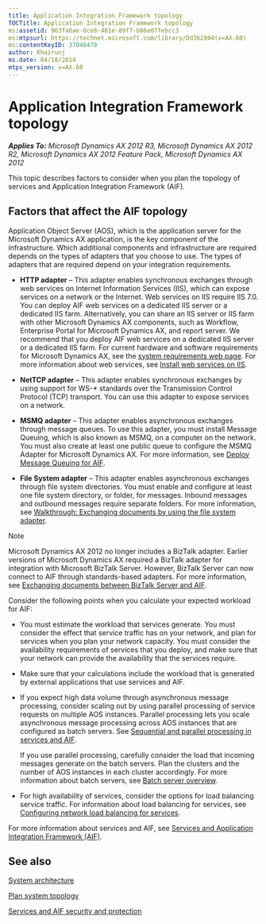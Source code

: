 ```yaml
---
title: Application Integration Framework topology
TOCTitle: Application Integration Framework topology
ms:assetid: 963fa6ae-0ce8-481e-89f7-b66e07febcc3
ms:mtpsurl: https://technet.microsoft.com/library/Dd362004(v=AX.60)
ms:contentKeyID: 37046470
author: Khairunj
ms.date: 04/18/2014
mtps_version: v=AX.60
---
```


# Application Integration Framework topology 


_**Applies To:** Microsoft Dynamics AX 2012 R3, Microsoft Dynamics AX 2012 R2, Microsoft Dynamics AX 2012 Feature Pack, Microsoft Dynamics AX 2012_

This topic describes factors to consider when you plan the topology of services and Application Integration Framework (AIF).

## Factors that affect the AIF topology

Application Object Server (AOS), which is the application server for the Microsoft Dynamics AX application, is the key component of the infrastructure. Which additional components and infrastructure are required depends on the types of adapters that you choose to use. The types of adapters that are required depend on your integration requirements.

  - **HTTP adapter** – This adapter enables synchronous exchanges through web services on Internet Information Services (IIS), which can expose services on a network or the Internet. Web services on IIS require IIS 7.0. You can deploy AIF web services on a dedicated IIS server or a dedicated IIS farm. Alternatively, you can share an IIS server or IIS farm with other Microsoft Dynamics AX components, such as Workflow, Enterprise Portal for Microsoft Dynamics AX, and report server. We recommend that you deploy AIF web services on a dedicated IIS server or a dedicated IIS farm. For current hardware and software requirements for Microsoft Dynamics AX, see the [system requirements web page](http://go.microsoft.com/fwlink/?linkid=165377). For more information about web services, see [Install web services on IIS](install-web-services-on-iis.md).

  - **NetTCP adapter** – This adapter enables synchronous exchanges by using support for WS-\* standards over the Transmission Control Protocol (TCP) transport. You can use this adapter to expose services on a network.

  - **MSMQ adapter** – This adapter enables asynchronous exchanges through message queues. To use this adapter, you must install Message Queuing, which is also known as MSMQ, on a computer on the network. You must also create at least one public queue to configure the MSMQ Adapter for Microsoft Dynamics AX. For more information, see [Deploy Message Queuing for AIF](deploy-message-queuing-for-aif.md).

  - **File System adapter** – This adapter enables asynchronous exchanges through file system directories. You must enable and configure at least one file system directory, or folder, for messages. Inbound messages and outbound messages require separate folders. For more information, see [Walkthrough: Exchanging documents by using the file system adapter](walkthrough-exchanging-documents-by-using-the-file-system-adapter.md).


> [!NOTE]
> <P>Microsoft Dynamics AX 2012 no longer includes a BizTalk adapter. Earlier versions of Microsoft Dynamics AX required a BizTalk adapter for integration with Microsoft BizTalk Server. However, BizTalk Server can now connect to AIF through standards-based adapters. For more information, see <A href="exchanging-documents-between-biztalk-server-and-aif.md">Exchanging documents between BizTalk Server and AIF</A>.</P>



Consider the following points when you calculate your expected workload for AIF:

  - You must estimate the workload that services generate. You must consider the effect that service traffic has on your network, and plan for services when you plan your network capacity. You must consider the availability requirements of services that you deploy, and make sure that your network can provide the availability that the services require.

  - Make sure that your calculations include the workload that is generated by external applications that use services and AIF.

  - If you expect high data volume through asynchronous message processing, consider scaling out by using parallel processing of service requests on multiple AOS instances. Parallel processing lets you scale asynchronous message processing across AOS instances that are configured as batch servers. See [Sequential and parallel processing in services and AIF](sequential-and-parallel-processing-in-services-and-aif.md).
    
    If you use parallel processing, carefully consider the load that incoming messages generate on the batch servers. Plan the clusters and the number of AOS instances in each cluster accordingly. For more information about batch servers, see [Batch server overview](batch-server-overview.md).

  - For high availability of services, consider the options for load balancing service traffic. For information about load balancing for services, see [Configuring network load balancing for services](configuring-network-load-balancing-for-services.md).

For more information about services and AIF, see [Services and Application Integration Framework (AIF)](services-and-application-integration-framework-aif.md).

## See also

[System architecture](system-architecture.md)

[Plan system topology](plan-system-topology.md)

[Services and AIF security and protection](services-and-aif-security-and-protection.md)

  


